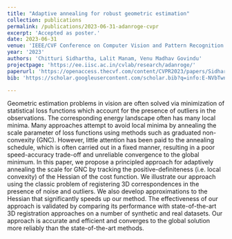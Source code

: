 ```yaml
---
title: "Adaptive annealing for robust geometric estimation"
collection: publications
permalink: /publications/2023-06-31-adanroge-cvpr
excerpt: 'Accepted as poster.'
date: 2023-06-31
venue: 'IEEE/CVF Conference on Computer Vision and Pattern Recognition (CVPR)'
year: '2023'
authors: 'Chitturi Sidhartha, Lalit Manam, Venu Madhav Govindu'
projectpage: 'https://ee.iisc.ac.in/cvlab/research/adanroge/'
paperurl: 'https://openaccess.thecvf.com/content/CVPR2023/papers/Sidhartha_Adaptive_Annealing_for_Robust_Geometric_Estimation_CVPR_2023_paper.pdf'
bib: 'https://scholar.googleusercontent.com/scholar.bib?q=info:E-NVbTwnNl4J:scholar.google.com/&output=citation&scisdr=ClG-4mYUEJvRycAy3i8:AFWwaeYAAAAAZWs0xi8jRJUzji63qfPqc4AdcBU&scisig=AFWwaeYAAAAAZWs0xi-qOPSEokC6D7P5GQNT0LA&scisf=4&ct=citation&cd=-1&hl=en'

---
```

<!-- poster: 'https://dbp1994.github.io/publications/files/ICASSP_ALS_2018_poster.pdf' -->
<!--  -->
<!-- code: 'https://github.com/RaghavSomani/CMTRF' -->

Geometric estimation problems in vision are often solved via minimization of statistical loss functions which account for the presence of outliers in the observations. The corresponding energy landscape often has many local minima. Many approaches attempt to avoid local minima by annealing the scale parameter of loss functions using methods such as graduated non-convexity (GNC). However, little attention has been paid to the annealing schedule, which is often carried out in a fixed manner, resulting in a poor speed-accuracy trade-off and unreliable convergence to the global minimum. In this paper, we propose a principled approach for adaptively annealing the scale for GNC by tracking the positive-definiteness (i.e. local convexity) of the Hessian of the cost function. We illustrate our approach using the classic problem of registering 3D correspondences in the presence of noise and outliers. We also develop approximations to the Hessian that significantly speeds up our method. The effectiveness of our approach is validated by comparing its performance with state-of-the-art 3D registration approaches on a number of synthetic and real datasets. Our approach is accurate and efficient and converges to the global solution more reliably than the state-of-the-art methods.

<!--
The paper has been accepted at [ICASSP 2018](https://ieeexplore.ieee.org/document/8461836){:target="_blank"}.

Abstract:

Relevant links:
1. [Paper](https://ieeexplore.ieee.org/document/8461836){:target="_blank"}
2. [Poster](https://dbp1994.github.io/publications/files/ICASSP_ALS_2018_poster.pdf){:target="_blank"}


<iframe width="560" height="315" src="https://www.youtube.com/embed/KyHUan_7YnQ" frameborder="0" allow="accelerometer; autoplay; encrypted-media; gyroscope; picture-in-picture" allowfullscreen></iframe>
<figcaption>Oral presentation at WSDM'19</figcaption> -->
